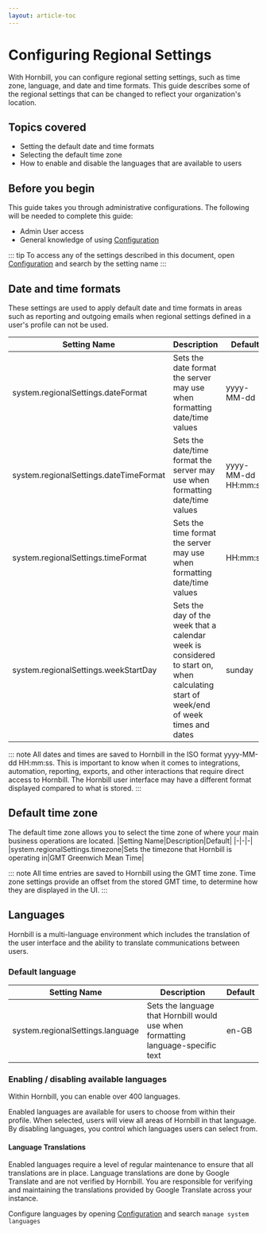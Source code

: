 ```yaml
---
layout: article-toc
---
```

# Configuring Regional Settings
With Hornbill, you can configure regional setting settings, such as time zone, language, and date and time formats. This guide describes some of the regional settings that can be changed to reflect your organization's location. 

## Topics covered
* Setting the default date and time formats
* Selecting the default time zone
* How to enable and disable the languages that are available to users

## Before you begin
This guide takes you through administrative configurations.  The following will be needed to complete this guide:
* Admin User access
* General knowledge of using [Configuration](/esp-config/getting-started/using-configuration)

::: tip
To access any of the settings described in this document, open [Configuration](/esp-config/getting-started/using-configuration) and search by the setting name 
:::

## Date and time formats
These settings are used to apply default date and time formats in areas such as reporting and outgoing emails when regional settings defined in a user's profile can not be used.

|Setting Name|Description|Default|
|-|-|-|
|system.regionalSettings.dateFormat|Sets the date format the server may use when formatting date/time values|yyyy-MM-dd|
|system.regionalSettings.dateTimeFormat|Sets the date/time format the server may use when formatting date/time values|yyyy-MM-dd HH:mm:ss|
|system.regionalSettings.timeFormat|Sets the time format the server may use when formatting date/time values|HH:mm:ss|
|system.regionalSettings.weekStartDay|Sets the day of the week that a calendar week is considered to start on, when calculating start of week/end of week times and dates|sunday|

::: note
All dates and times are saved to Hornbill in the ISO format yyyy-MM-dd HH:mm:ss. This is important to know when it comes to integrations, automation, reporting, exports, and other interactions that require direct access to Hornbill.  The Hornbill user interface may have a different format displayed compared to what is stored.
:::

## Default time zone
The default time zone allows you to select the time zone of where your main business operations are located.
|Setting Name|Description|Default|
|-|-|-|
|system.regionalSettings.timezone|Sets the timezone that Hornbill is operating in|GMT Greenwich Mean Time|

::: note
All time entries are saved to Hornbill using the GMT time zone.  Time zone settings provide an offset from the stored GMT time, to determine how they are displayed in the UI. 
:::

## Languages
Hornbill is a multi-language environment which includes the translation of the user interface and the ability to translate communications between users.

### Default language
|Setting Name|Description|Default|
|-|-|-|
|system.regionalSettings.language|Sets the language that Hornbill would use when formatting language-specific text|en-GB|

### Enabling / disabling available languages
Within Hornbill, you can enable over 400 languages.  

Enabled languages are available for users to choose from within their profile.  When selected, users will view all areas of Hornbill in that language. By disabling languages, you control which languages users can select from. 

#### Language Translations
Enabled languages require a level of regular maintenance to ensure that all translations are in place. Language translations are done by Google Translate and are not verified by Hornbill. You are responsible for verifying and maintaining the translations provided by Google Translate across your instance. 

Configure languages by opening [Configuration](/esp-config/getting-started/using-configuration) and search `manage system languages`
